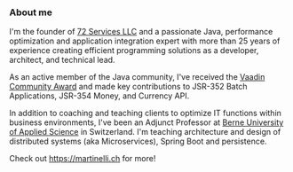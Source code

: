 ### About me

I'm the founder of [72 Services LLC](https://72.services) and a passionate Java, performance optimization and application integration expert with more than 25 years of experience creating efficient programming solutions as a developer, architect, and technical lead.

As an active member of the Java community, I've received the [Vaadin Community Award](https://vaadin.com/community-award) and made key contributions to JSR-352 Batch Applications, JSR-354 Money, and Currency API. 

In addition to coaching and teaching clients to optimize IT functions within business environments, I've been an Adjunct Professor at [Berne University of Applied Science](https://www.bfh.ch/ti/en/) in Switzerland. I'm teaching architecture and design of distributed systems (aka Microservices), Spring Boot and persistence.

Check out https://martinelli.ch for more!
